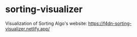 # sorting-visualizer
Visualization of Sorting Algo's
website: https://f4dn-sorting-visualizer.netlify.app/
